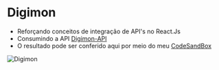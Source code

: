 # Digimon

- Reforçando conceitos de integração de API's no React.Js
- Consumindo a API [Digimon-API](https://digimon-api.herokuapp.com/)
- O resultado pode ser conferido aqui por meio do meu [CodeSandBox](https://5s3tq.csb.app/)

![Digimon](https://64.media.tumblr.com/306a40b505967f907d43cf2543c32526/c75f6b7c6d41ae44-33/s640x960/95d9f1500a286bfe143346558bfba4cbfe12bfe8.png)
